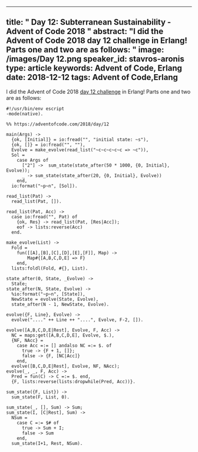 
---
title: " Day 12: Subterranean Sustainability - Advent of Code 2018
"
abstract: "I did the Advent of Code 2018 day 12 challenge in Erlang! Parts one and two are as follows:
"
image: /images/Day 12.png
speaker_id: stavros-aronis
type: article
keywords: Advent of Code, Erlang
date: 2018-12-12
tags: Advent of Code,Erlang
---
I did the Advent of Code 2018&nbsp;<a href="https://adventofcode.com/2018/day/12">day 12 challenge</a>&nbsp;in Erlang! Parts one and two are as follows:

<pre>
<code class="language-erlang">#!/usr/bin/env escript
-mode(native).

%% https://adventofcode.com/2018/day/12

main(Args) -&gt;
  {ok, [Initial]} = io:fread("", "initial state: ~s"),
  {ok, []} = io:fread("", ""),
  Evolve = make_evolve(read_list("~c~c~c~c~c =&gt; ~c")),
  Sol =
    case Args of
      ["2"] -&gt;  sum_state(state_after(50 * 1000, {0, Initial}, Evolve));
      _ -&gt; sum_state(state_after(20, {0, Initial}, Evolve))
    end,
  io:format("~p~n", [Sol]).

read_list(Pat) -&gt;
  read_list(Pat, []).

read_list(Pat, Acc) -&gt;
  case io:fread("", Pat) of
    {ok, Res} -&gt; read_list(Pat, [Res|Acc]);
    eof -&gt; lists:reverse(Acc)
  end.

make_evolve(List) -&gt;
  Fold =
    fun([[A],[B],[C],[D],[E],[F]], Map) -&gt;
        Map#{[A,B,C,D,E] =&gt; F}
    end,
  lists:foldl(Fold, #{}, List).

state_after(0, State, _Evolve) -&gt;
  State;
state_after(N, State, Evolve) -&gt;
  %io:format("~p~n", [State]),
  NewState = evolve(State, Evolve),
  state_after(N - 1, NewState, Evolve).

evolve({F, Line}, Evolve) -&gt;
  evolve("...." ++ Line ++ "....", Evolve, F-2, []).

evolve([A,B,C,D,E|Rest], Evolve, F, Acc) -&gt;
  NC = maps:get([A,B,C,D,E], Evolve, $.),
  {NF, NAcc} =
    case Acc =:= [] andalso NC =:= $. of
      true -&gt; {F + 1, []};
      false -&gt; {F, [NC|Acc]}
    end,
  evolve([B,C,D,E|Rest], Evolve, NF, NAcc);
evolve(_, _, F, Acc) -&gt;
  Pred = fun(C) -&gt; C =:= $. end,
  {F, lists:reverse(lists:dropwhile(Pred, Acc))}.

sum_state({F, List}) -&gt;
  sum_state(F, List, 0).

sum_state(_, [], Sum) -&gt; Sum;
sum_state(I, [C|Rest], Sum) -&gt;
  NSum =
    case C =:= $# of
      true -&gt; Sum + I;
      false -&gt; Sum
    end,
  sum_state(I+1, Rest, NSum).
 </code></pre>

&nbsp;
